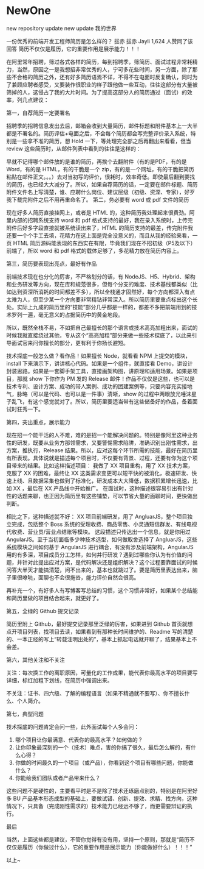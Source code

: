 # NewOne
new repository update  new update   我的世界

一份优秀的前端开发工程师简历是怎么样的？
拔赤
拔赤
Jayli
1,624 人赞同了该回答
简历不仅仅是履历，它的重要作用是展示能力！！！

在阿里常年招聘，筛过各式各样的简历，每到招聘季，筛简历、面试过程非常耗精力，当然，原因之一是我想招非常优秀的人，宁可多花些时间，另一方面，除了那些不合格的简历之外，还有好多简历语焉不详，不得不在电面时反复确认，同时为了兼顾应聘者感受，又要装作很职业的样子跟他做一些互动，往往这部分有大量被筛掉的人，这侵占了我的大片时间。为了提高这部分人的简历通过（面试）的效率，列几点建议：

第一，自荐简历一定要署名

招聘季的招聘信息发出去后，邮箱会收到大量简历，邮件标题和附件基本上一大半都是不署名的。简历评估+电面之后，不会每个简历都会写完整评价录入系统，特别是一些拿不准的简历，想 Hold 一下，等处理完全部之后再翻出来看看，但当 review 这些简历时，从邮件列表中看到的往往是这样的：



早就不记得哪个邮件放的是谁的简历，再挨个去翻附件（有的是PDF，有的是Word，有的是 HTML，有的干脆是一个 zip，有的是一个网址，有的干脆把简历粘贴在邮件正文。。。）去对当初写的评价，很耗时，效率奇低。即使最后翻到要找的简历，也已经大大减分了。所以，如果自荐简历的话，一定要在邮件标题、简历附件文件名上写清楚，谁、应聘什么岗位、建议层级（初级、资深、专家），好歹我下载完附件之后不用再重命名了。
第二，务必要有 word 或 pdf 文件的简历

现在好多人简历直接挂网上，或者是 HTML 的，这种简历我处理起来很费劲。阿里内部的招聘系统支持 word 和 pdf 格式支持的最好，我在录入系统时，上传完附件后好多字段直接就被系统读出来了，HTML 的简历支持的最差，传完附件我还要一个个手工去填，花精力在这上面是完全没意义的，而且从我的经验来看，一页 HTML 简历源码能表现的东西实在有限，毕竟我们现在不招初级（P5及以下）前端了，所以 word 和 pdf 格式的载体足够了，多花精力放在简历内容上。

第三，简历要表现出亮点，最好有作品

前端技术现在也分化的厉害，不严格划分的话，有 NodeJS、H5、Hybrid、架构和业务研发等方向，现在库和规范很多，但每个分支的难度、技术基线都类似（比如达到资深所消耗的时间都差不多），所以全栈通才固然好，每个方向都深入有点太难为人，但至少某一个方向要非常精钻非常深入。所以简历里要重点标出这个长处。实际上九成的简历里的“技能”部分几乎都是一样的，都差不多把前端用到的技术罗列一遍，毫无意义的占据简历中的黄金地段。

所以，既然全栈不易，不如把自己最擅长的那个语言或技术高亮加粗出来，面试的时候我就直接绕过其他，专从这个“高亮加粗”部分来做一些技术探底了，以此来引导面试官来问你擅长的部分，更有利于你扬长避短。

技术探底一般怎么做？看作品！如果擅长 Node，就看看 NPM 上提交的模块，install 下来演示下，讲讲核心代码。如果是一个组件，就直接看 Demo，讲设计封装思路。如果是一套脚手架工具，直接画架构图，讲原理和适用场景。如果是项目，那就 show 下你作为 PM 发的 Release 邮件！作品不仅仅是这些，也可以是技术专利、设计方案、成功的带人案例、成功的团建案例等，只要内容充实接地气，脉略（可以是代码、也可以是一件事）清晰，show 的过程中两眼放光唾沫星子乱飞，有这个感觉就对了。所以，简历里要适当带有这些储备好的作品，备着面试时狂秀一下。

第四，突出重点，展示能力

现在招一个能干活的人不难，难的是招一个能解决问题的。特别是像阿里这种业务性的研发，既要从业务方那领需求，又要警惕需求陷阱，准确识别出刚性需求，出方案，推执行，Release 结果。所以，应对这每个环节所需的技能，最好在简历里有所表现。具体说就是描述每个项目时，不仅要有背景、过程，还要有你为这个项目带来的结果。比如这样描述项目：
我做了 XX 项目重构，用了 XX 技术方案，克服了 XX 的困难，最终让 XX 这类需求变更可以短平快的被消化，极速研发、快速上线、且数据采集也做到了标准化，研发成本大大降低，数据积累增长迅速，比如 XX ，最后在 XX 产品线中开始推广。
在面试时，这种描述很容易引出有针对性的话题来聊，也正因为简历里有这些铺垫，可以节省大量的面聊时间，更快做出判断。

相比之下，这种描述就不好：
XX 项目前端研发，用了 AngluarJS，整个项目独立完成，包括整个 Boss 系统的受理收费、商品零售、小灵通短信群发、有线电视代收费、营业员/营业点结账等模块。
这段描述只传达出一个信息，就是你用过 AngularJS。至于当初面临多少种技术选型，如何做取舍选择了 AngluarJS，这些系统模块之间如何基于 AngularJS 进行耦合，有没有涉及前端架构，AngularJS 用的有多深，项目成员分工怎样，如何并行研发？遇到过哪些你认为有价值的问题，并针对此提出应对方案，是代码解决还是组织解决？这个过程要靠面试的时候问答大半天才能搞清楚，问不出来的，基本也就跳过了。要是简历里表达出来，脑子里很嘹喨，面聊也不会很拖沓，能力评价自然会很高。

再补充一个，有好多人有写博客写总结的习惯，这个习惯非常好，如果某个总结能和简历里做的项目结合起来，就更好了。

第五，全绿的 Github 提交记录

简历里附上 Github，最好提交记录那里泛绿的厉害，如果进到 Github 首页就想点开项目列表，找项目去读，如果看到有那种长时间维护的、Readme 写的清楚的、一本正经的写上“转载注明出处的”，基本上抓起电话就开聊了，结果基本上不会差。

第六，其他关注和不关注

关注：每次换工作的离职原因，可量化的工作成果，能代表你最高水平的项目要写详细，标红加粗下划线，在简历中强调出来。

不关注：证书、四六级、了解的编程语言（如果不精通就不要写）、你不擅长什么、个人简介。

第七，典型问题

技术探底的问题肯定会问一些，此外面试每个人多会问：

1. 哪个项目让你最满意、代表你的最高水平？如何做的？
2. 让你印象最深刻的一个（技术）难点，害的你搞了很久，最后怎么解的，有什么心得？
3. 你做的时间最久的一个项目（或产品），你看到这个项目有哪些问题，你能做什么？
4. 你能给我们团队或者产品带来什么？

这些问题不是硬性的，主要看平时是不是除了技术还琢磨点别的，特别是在阿里好多 BU 产品基本形态成型的基础上，要做试错、创新、提效、求精、找方向，这种情况下，只具备（完成刚性需求的）技术能力已经远不够了，而更需要辩证的执行。

最后

当然，上面这些都是建议，不管你觉得有没有用，坚持一个原则，那就是“简历不仅仅是履历（你做过什么），它的重要作用是展示能力（你能做好什么）！！！”

以上~
